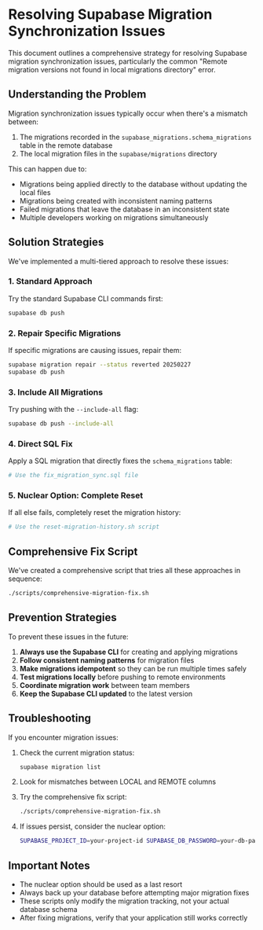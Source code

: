 # Resolving Supabase Migration Synchronization Issues

This document outlines a comprehensive strategy for resolving Supabase migration synchronization issues, particularly the common "Remote migration versions not found in local migrations directory" error.

## Understanding the Problem

Migration synchronization issues typically occur when there's a mismatch between:
1. The migrations recorded in the `supabase_migrations.schema_migrations` table in the remote database
2. The local migration files in the `supabase/migrations` directory

This can happen due to:
- Migrations being applied directly to the database without updating the local files
- Migrations being created with inconsistent naming patterns
- Failed migrations that leave the database in an inconsistent state
- Multiple developers working on migrations simultaneously

## Solution Strategies

We've implemented a multi-tiered approach to resolve these issues:

### 1. Standard Approach

Try the standard Supabase CLI commands first:
```bash
supabase db push
```

### 2. Repair Specific Migrations

If specific migrations are causing issues, repair them:
```bash
supabase migration repair --status reverted 20250227
supabase db push
```

### 3. Include All Migrations

Try pushing with the `--include-all` flag:
```bash
supabase db push --include-all
```

### 4. Direct SQL Fix

Apply a SQL migration that directly fixes the `schema_migrations` table:
```bash
# Use the fix_migration_sync.sql file
```

### 5. Nuclear Option: Complete Reset

If all else fails, completely reset the migration history:
```bash
# Use the reset-migration-history.sh script
```

## Comprehensive Fix Script

We've created a comprehensive script that tries all these approaches in sequence:
```bash
./scripts/comprehensive-migration-fix.sh
```

## Prevention Strategies

To prevent these issues in the future:

1. **Always use the Supabase CLI** for creating and applying migrations
2. **Follow consistent naming patterns** for migration files
3. **Make migrations idempotent** so they can be run multiple times safely
4. **Test migrations locally** before pushing to remote environments
5. **Coordinate migration work** between team members
6. **Keep the Supabase CLI updated** to the latest version

## Troubleshooting

If you encounter migration issues:

1. Check the current migration status:
   ```bash
   supabase migration list
   ```

2. Look for mismatches between LOCAL and REMOTE columns

3. Try the comprehensive fix script:
   ```bash
   ./scripts/comprehensive-migration-fix.sh
   ```

4. If issues persist, consider the nuclear option:
   ```bash
   SUPABASE_PROJECT_ID=your-project-id SUPABASE_DB_PASSWORD=your-db-password ./scripts/reset-migration-history.sh
   ```

## Important Notes

- The nuclear option should be used as a last resort
- Always back up your database before attempting major migration fixes
- These scripts only modify the migration tracking, not your actual database schema
- After fixing migrations, verify that your application still works correctly
